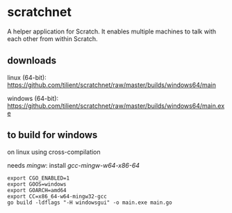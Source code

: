 # scratchnet

A helper application for Scratch.
It enables multiple machines to talk with each other from within Scratch.

downloads
---------

linux (64-bit): https://github.com/tilient/scratchnet/raw/master/builds/windows64/main

windows (64-bit): https://github.com/tilient/scratchnet/raw/master/builds/windows64/main.exe

to build for windows
--------------------

on linux using cross-compilation

needs _mingw_: install _gcc-mingw-w64-x86-64_

    export CGO_ENABLED=1
    export GOOS=windows
    export GOARCH=amd64
    export CC=x86_64-w64-mingw32-gcc
    go build -ldflags "-H windowsgui" -o main.exe main.go
